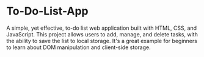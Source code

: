 # To-Do-List-App
A simple, yet effective, to-do list web application built with HTML, CSS, and JavaScript. This project allows users to add, manage, and delete tasks, with the ability to save the list to local storage. It's a great example for beginners to learn about DOM manipulation and client-side storage.
